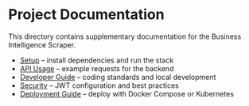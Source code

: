 # Project Documentation

This directory contains supplementary documentation for the Business Intelligence Scraper.

* [Setup](setup.md) – install dependencies and run the stack
* [API Usage](api_usage.md) – example requests for the backend
* [Developer Guide](developer_guide.md) – coding standards and local development
* [Security](security.md) – JWT configuration and best practices
* [Deployment Guide](deployment.md) – deploy with Docker Compose or Kubernetes

